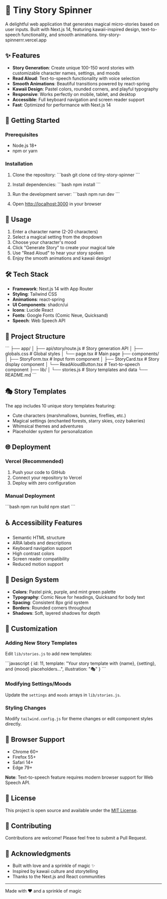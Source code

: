 # 🌟 Tiny Story Spinner

A delightful web application that generates magical micro-stories based on user inputs. Built with Next.js 14, featuring kawaii-inspired design, text-to-speech functionality, and smooth animations.
tiny-story-spinnerrr.vercel.app

## ✨ Features

- **Story Generation**: Create unique 100-150 word stories with customizable character names, settings, and moods
- **Read Aloud**: Text-to-speech functionality with voice selection
- **Smooth Animations**: Beautiful transitions powered by react-spring
- **Kawaii Design**: Pastel colors, rounded corners, and playful typography
- **Responsive**: Works perfectly on mobile, tablet, and desktop
- **Accessible**: Full keyboard navigation and screen reader support
- **Fast**: Optimized for performance with Next.js 14

## 🚀 Getting Started

### Prerequisites

- Node.js 18+ 
- npm or yarn

### Installation

1. Clone the repository:
\`\`\`bash
git clone <repository-url>
cd tiny-story-spinner
\`\`\`

2. Install dependencies:
\`\`\`bash
npm install
\`\`\`

3. Run the development server:
\`\`\`bash
npm run dev
\`\`\`

4. Open [http://localhost:3000](http://localhost:3000) in your browser

## 🎨 Usage

1. Enter a character name (2-20 characters)
2. Select a magical setting from the dropdown
3. Choose your character's mood
4. Click "Generate Story" to create your magical tale
5. Use "Read Aloud" to hear your story spoken
6. Enjoy the smooth animations and kawaii design!

## 🛠️ Tech Stack

- **Framework**: Next.js 14 with App Router
- **Styling**: Tailwind CSS
- **Animations**: react-spring
- **UI Components**: shadcn/ui
- **Icons**: Lucide React
- **Fonts**: Google Fonts (Comic Neue, Quicksand)
- **Speech**: Web Speech API

## 📁 Project Structure

\`\`\`
├── app/
│   ├── api/story/route.js    # Story generation API
│   ├── globals.css           # Global styles
│   └── page.tsx              # Main page
├── components/
│   ├── StoryForm.tsx         # Input form component
│   ├── StoryCard.tsx         # Story display component
│   └── ReadAloudButton.tsx   # Text-to-speech component
├── lib/
│   └── stories.js            # Story templates and data
└── README.md
\`\`\`

## 🎭 Story Templates

The app includes 10 unique story templates featuring:
- Cute characters (marshmallows, bunnies, fireflies, etc.)
- Magical settings (enchanted forests, starry skies, cozy bakeries)
- Whimsical themes and adventures
- Placeholder system for personalization

## 🌐 Deployment

### Vercel (Recommended)

1. Push your code to GitHub
2. Connect your repository to Vercel
3. Deploy with zero configuration

### Manual Deployment

\`\`\`bash
npm run build
npm start
\`\`\`

## ♿ Accessibility Features

- Semantic HTML structure
- ARIA labels and descriptions
- Keyboard navigation support
- High contrast colors
- Screen reader compatibility
- Reduced motion support

## 🎨 Design System

- **Colors**: Pastel pink, purple, and mint green palette
- **Typography**: Comic Neue for headings, Quicksand for body text
- **Spacing**: Consistent 8px grid system
- **Borders**: Rounded corners throughout
- **Shadows**: Soft, layered shadows for depth

## 🔧 Customization

### Adding New Story Templates

Edit `lib/stories.js` to add new templates:

\`\`\`javascript
{
  id: 11,
  template: "Your story template with {name}, {setting}, and {mood} placeholders...",
  illustration: "🎭"
}
\`\`\`

### Modifying Settings/Moods

Update the `settings` and `moods` arrays in `lib/stories.js`.

### Styling Changes

Modify `tailwind.config.js` for theme changes or edit component styles directly.

## 🐛 Browser Support

- Chrome 60+
- Firefox 55+
- Safari 14+
- Edge 79+

**Note**: Text-to-speech feature requires modern browser support for Web Speech API.

## 📝 License

This project is open source and available under the [MIT License](LICENSE).

## 🤝 Contributing

Contributions are welcome! Please feel free to submit a Pull Request.

## 💖 Acknowledgments

- Built with love and a sprinkle of magic ✨
- Inspired by kawaii culture and storytelling
- Thanks to the Next.js and React communities

---

Made with ❤️ and a sprinkle of magic
